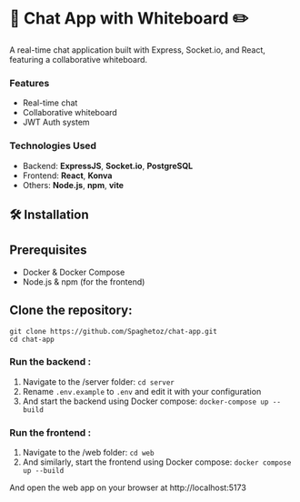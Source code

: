 # 💬 Chat App with Whiteboard ✏️

A real-time chat application built with Express, Socket.io, and React, featuring a collaborative whiteboard.

### Features

- Real-time chat 
- Collaborative whiteboard
- JWT Auth system

### Technologies Used

- Backend: **ExpressJS**, **Socket.io**, **PostgreSQL**
- Frontend: **React**, **Konva**
- Others: **Node.js**, **npm**, **vite**

## 🛠️ Installation

## Prerequisites
- Docker & Docker Compose
- Node.js & npm (for the frontend)

## Clone the repository:
```
git clone https://github.com/Spaghetoz/chat-app.git
cd chat-app
```
### Run the backend :
1. Navigate to the /server folder: `cd server`
2. Rename `.env.example` to `.env` and edit it with your configuration
3. And start the backend using Docker compose: `docker-compose up --build`

### Run the frontend :
1. Navigate to the /web folder: `cd web`
2. And similarly, start the frontend using Docker compose: `docker compose up --build`

And open the web app on your browser at http://localhost:5173
